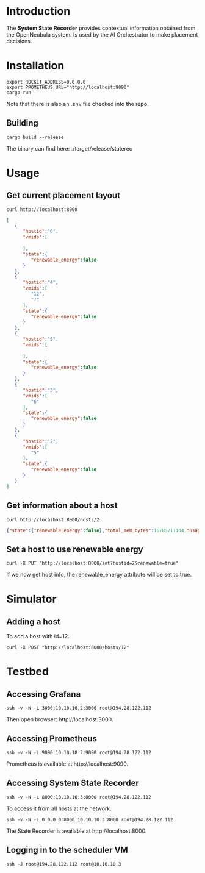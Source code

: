 # Introduction
The **System State Recorder** provides contextual information obtained from the OpenNeubula system. Is used by the AI Orchestrator to make placement decisions. 

# Installation
```console
export ROCKET_ADDRESS=0.0.0.0
export PROMETHEUS_URL="http://localhost:9090"
cargo run
```
Note that there is also an .env file checked into the repo.

## Building
```console
cargo build --release
```
The binary can find here: ./target/release/staterec

# Usage 
## Get current placement layout
```console
curl http://localhost:8000
```
```json
[
   {
      "hostid":"0",
      "vmids":[
         
      ],
      "state":{
         "renewable_energy":false
      }
   },
   {
      "hostid":"4",
      "vmids":[
         "12",
         "7"
      ],
      "state":{
         "renewable_energy":false
      }
   },
   {
      "hostid":"5",
      "vmids":[
         
      ],
      "state":{
         "renewable_energy":false
      }
   },
   {
      "hostid":"3",
      "vmids":[
         "6"
      ],
      "state":{
         "renewable_energy":false
      }
   },
   {
      "hostid":"2",
      "vmids":[
         "5"
      ],
      "state":{
         "renewable_energy":false
      }
   }
]
```

## Get information about a host
```console
curl http://localhost:8000/hosts/2
```
```json
{"state":{"renewable_energy":false},"total_mem_bytes":16785711104,"usage_mem_bytes":805306368,"cpu_total":1600,"cpu_usage":100,"powerstate":2,"vms":"2"}
```

## Set a host to use renewable energy
```console
curl -X PUT "http://localhost:8000/set?hostid=2&renewable=true"
```

If we now get host info, the renewable_energy attribute will be set to true.

# Simulator

## Adding a host
To add a host with id=12.
```console
curl -X POST "http://localhost:8000/hosts/12"
```

# Testbed
## Accessing Grafana
```console
ssh -v -N -L 3000:10.10.10.2:3000 root@194.28.122.112
```

Then open browser: http://localhost:3000.

## Accessing Prometheus
```console
ssh -v -N -L 9090:10.10.10.2:9090 root@194.28.122.112
```

Prometheus is available at http://localhost:9090.

## Accessing System State Recorder
```console
ssh -v -N -L 8000:10.10.10.3:8000 root@194.28.122.112
```

To access it from all hosts at the network.
```console
ssh -v -N -L 0.0.0.0:8000:10.10.10.3:8000 root@194.28.122.112
```

The State Recorder is available at http://localhost:8000.

## Logging in to the scheduler VM
```console
ssh -J root@194.28.122.112 root@10.10.10.3
```
